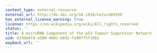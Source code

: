 ```yaml
---
content_type: external-resource
external_url: http://dx.doi.org/10.1038/nature05939
has_external_license_warning: true
license: https://en.wikipedia.org/wiki/All_rights_reserved
status: ''
title: A microRNA Component of the p53 Tumour Suppressor Network
uid: 833de6fd-a500-4b02-b892-fa907f5f19b1
wayback_url: ''
---
```

